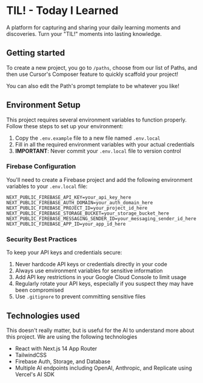 # TIL! - Today I Learned

A platform for capturing and sharing your daily learning moments and discoveries. Turn your "TIL!" moments into lasting knowledge.

## Getting started
To create a new project, you go to `/paths`, choose from our list of Paths, and then use Cursor's Composer feature to quickly scaffold your project!

You can also edit the Path's prompt template to be whatever you like!

## Environment Setup

This project requires several environment variables to function properly. Follow these steps to set up your environment:

1. Copy the `.env.example` file to a new file named `.env.local`
2. Fill in all the required environment variables with your actual credentials
3. **IMPORTANT**: Never commit your `.env.local` file to version control

### Firebase Configuration

You'll need to create a Firebase project and add the following environment variables to your `.env.local` file:

```
NEXT_PUBLIC_FIREBASE_API_KEY=your_api_key_here
NEXT_PUBLIC_FIREBASE_AUTH_DOMAIN=your_auth_domain_here
NEXT_PUBLIC_FIREBASE_PROJECT_ID=your_project_id_here
NEXT_PUBLIC_FIREBASE_STORAGE_BUCKET=your_storage_bucket_here
NEXT_PUBLIC_FIREBASE_MESSAGING_SENDER_ID=your_messaging_sender_id_here
NEXT_PUBLIC_FIREBASE_APP_ID=your_app_id_here
```

### Security Best Practices

To keep your API keys and credentials secure:

1. Never hardcode API keys or credentials directly in your code
2. Always use environment variables for sensitive information
3. Add API key restrictions in your Google Cloud Console to limit usage
4. Regularly rotate your API keys, especially if you suspect they may have been compromised
5. Use `.gitignore` to prevent committing sensitive files

## Technologies used
This doesn't really matter, but is useful for the AI to understand more about this project. We are using the following technologies
- React with Next.js 14 App Router
- TailwindCSS
- Firebase Auth, Storage, and Database
- Multiple AI endpoints including OpenAI, Anthropic, and Replicate using Vercel's AI SDK
